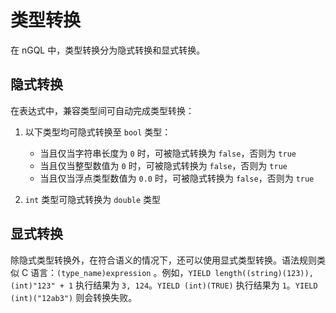# 类型转换

在 nGQL 中，类型转换分为隐式转换和显式转换。

## 隐式转换

在表达式中，兼容类型间可自动完成类型转换：

1. 以下类型均可隐式转换至 `bool` 类型：

   - 当且仅当字符串长度为 `0` 时，可被隐式转换为 `false`，否则为 `true`
   - 当且仅当整型数值为 `0` 时，可被隐式转换为 `false`，否则为 `true`
   - 当且仅当浮点类型数值为 `0.0` 时，可被隐式转换为 `false`，否则为 `true`

2. `int` 类型可隐式转换为 `double` 类型

## 显式转换

除隐式类型转换外，在符合语义的情况下，还可以使用显式类型转换。语法规则类似 C 语言：`(type_name)expression` 。例如，`YIELD length((string)(123)), (int)"123" + 1` 执行结果为 `3, 124`。`YIELD (int)(TRUE)` 执行结果为 `1`。`YIELD (int)("12ab3")` 则会转换失败。

